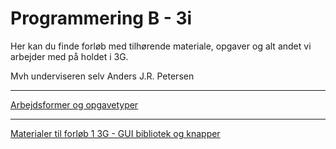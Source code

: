 # Programmering B - 3i

Her kan du finde forløb med tilhørende materiale, opgaver og alt andet vi arbejder med på holdet i 3G.

Mvh underviseren selv Anders J.R. Petersen

---

[Arbejdsformer og opgavetyper](arbejdsformer/arbejdsformer.md)

---

[Materialer til forløb 1 3G - GUI bibliotek og knapper](3Gforlob1_GUI_lib_knapper/forlob1_gui_lib_knapper.md)
